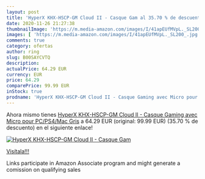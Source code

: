 ```yaml
---
layout: post
title: 'HyperX KHX-HSCP-GM Cloud II - Casque Gam al 35.70 % de descuento'
date: 2020-11-26 21:27:38
thumbnailImage: 'https://m.media-amazon.com/images/I/41apEUfMVpL._SL200_.jpg'
images: [ 'https://m.media-amazon.com/images/I/41apEUfMVpL._SL200_.jpg' ]
comments: true
category: ofertas
author: ring
slug: B00SAYCVTQ
description:
actualPrice: 64.29 EUR
currency: EUR
price: 64.29
comparePrice: 99.99 EUR
inStock: true
prodname: 'HyperX KHX-HSCP-GM Cloud II - Casque Gaming avec Micro pour PC/PS4/Mac  Gris'
---
```


Ahora mismo tienes [HyperX KHX-HSCP-GM Cloud II - Casque Gaming avec Micro pour PC/PS4/Mac  Gris](https://www.amazon.fr/dp/B00SAYCVTQ/?tag=tolees0d-21) a 64.29 EUR (original: 99.99 EUR) (35.70 %  de descuento) en el siguiente enlace!

[![HyperX KHX-HSCP-GM Cloud II - Casque Gam](https://m.media-amazon.com/images/I/41apEUfMVpL._SL200_.jpg)](https://www.amazon.fr/dp/B00SAYCVTQ/?tag=tolees0d-21)

[Visítala!!!](https://www.amazon.fr/dp/B00SAYCVTQ/?tag=tolees0d-21)

Links participate in Amazon Associate program and might generate a comission on qualifying sales
